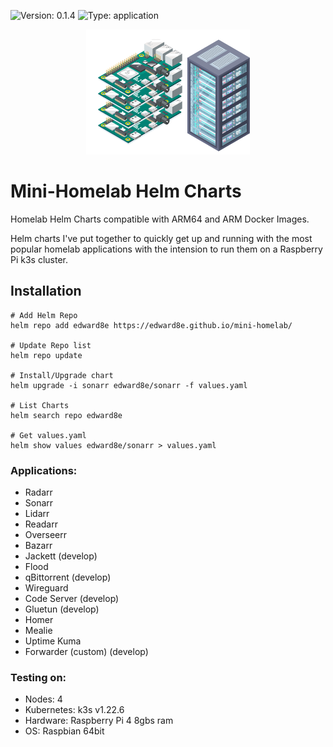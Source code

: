 ![Version: 0.1.4](https://img.shields.io/badge/Version-0.1.4-informational?style=flat-square) ![Type: application](https://img.shields.io/badge/Type-application-informational?style=flat-square) 

<p align="center">
  <a href="https://github.com/edward8e/mini-homelab">
    <img src="./assets/homelab.svg" height="200" />
  </a>
</p>

# Mini-Homelab Helm Charts
Homelab Helm Charts compatible with ARM64 and ARM Docker Images.

Helm charts I've put together to quickly get up and running with the most popular homelab applications with the intension to run them on a Raspberry Pi k3s cluster.


## Installation

```console
# Add Helm Repo
helm repo add edward8e https://edward8e.github.io/mini-homelab/

# Update Repo list
helm repo update

# Install/Upgrade chart
helm upgrade -i sonarr edward8e/sonarr -f values.yaml

# List Charts
helm search repo edward8e

# Get values.yaml
helm show values edward8e/sonarr > values.yaml
```


### Applications:
- Radarr
- Sonarr
- Lidarr
- Readarr
- Overseerr
- Bazarr
- Jackett (develop)
- Flood
- qBittorrent (develop)
- Wireguard 
- Code Server (develop)
- Gluetun (develop)
- Homer
- Mealie
- Uptime Kuma
- Forwarder (custom) (develop)


### Testing on:
- Nodes: 4
- Kubernetes: k3s v1.22.6
- Hardware: Raspberry Pi 4 8gbs ram
- OS: Raspbian 64bit

